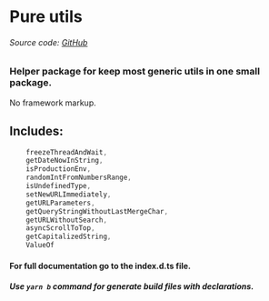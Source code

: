 # Pure utils

###### Source code: [GitHub](https://github.com/MichalSalek/npm_packages/tree/master/utils)

### Helper package for keep most generic utils in one small package.
No framework markup.


## Includes:
```ts
    freezeThreadAndWait,
    getDateNowInString,
    isProductionEnv,
    randomIntFromNumbersRange,
    isUndefinedType,
    setNewURLImmediately,
    getURLParameters,
    getQueryStringWithoutLastMergeChar,
    getURLWithoutSearch,
    asyncScrollToTop,
    getCapitalizedString,
    ValueOf
```

#### **For full documentation go to the index.d.ts file**.

##### Use `yarn b` command for generate build files with declarations.
